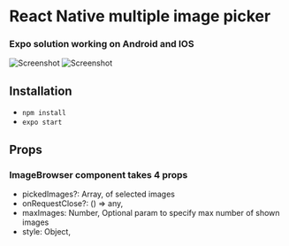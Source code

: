 # React Native multiple image picker

### Expo solution working on Android and IOS

![Screenshot](https://github.com/kristijanPetr/RN-multiple-image-picker/raw/master/images/android.png)
![Screenshot](https://github.com/kristijanPetr/RN-multiple-image-picker/raw/master/images/ios.png)

## Installation

- `npm install`
- `expo start`

## Props

### ImageBrowser component takes 4 props

- pickedImages?: Array, of selected images
- onRequestClose?: () => any,
- maxImages: Number, Optional param to specify max number of shown images
- style: Object,
